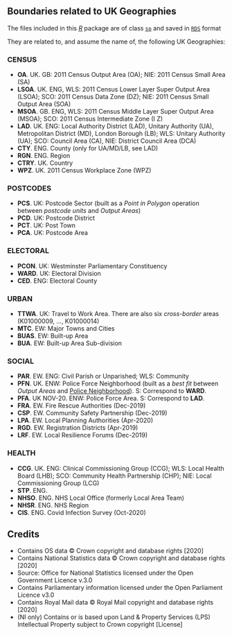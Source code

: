 ## Boundaries related to UK Geographies

The files included in this [*R*](https://cran.r-project.org/) package are of class [`sp`](https://cran.r-project.org/package=sp) and saved in [`RDS`](https://rstudio-education.github.io/hopr/dataio.html#r-files) format

They are related to, and assume the name of, the following UK Geographies:

### CENSUS
   - **OA**.   UK.  GB: 2011 Census Output Area (OA); NIE: 2011 Census Small Area (SA)
   - **LSOA**. UK.  ENG, WLS: 2011 Census Lower Layer Super Output Area (LSOA); SCO: 2011 Census Data Zone (DZ); NIE: 2011 Census Small Output Area (SOA)
   - **MSOA**. GB.  ENG, WLS: 2011 Census Middle Layer Super Output Area (MSOA); SCO: 2011 Census Intermediate Zone (I Z)
   - **LAD**.  UK.  ENG: Local Authority District (LAD), Unitary Authority (UA), Metropolitan District (MD), London Borough (LB); WLS: Unitary Authority (UA); SCO: Council Area (CA), NIE: District Council Area (DCA) 
   - **CTY**.  ENG. County (only for UA/MD/LB, see LAD)
   - **RGN**.  ENG. Region
   - **CTRY**. UK.  Country
   - **WPZ**.  UK.  2011 Census Workplace Zone (WPZ)
   
### POSTCODES
   - **PCS**. UK: Postcode Sector (built as a *Point in Polygon* operation between *postcode units* and *Output Areas*)
   - **PCD**. UK: Postcode District
   - **PCT**. UK: Post Town
   - **PCA**. UK: Postcode Area
   
### ELECTORAL
   - **PCON**. UK:  Westminster Parliamentary Constituency
   - **WARD**. UK:  Electoral Division
   - **CED**.  ENG: Electoral County
   
### URBAN
   - **TTWA**. UK: Travel to Work Area. There are also six *cross-border* areas (K01000009, ..., K01000014)
   - **MTC**.  EW: Major Towns and Cities
   - **BUAS**. EW: Built-up Area
   - **BUA**.  EW: Built-up Area Sub-division
   
### SOCIAL
   - **PAR**. EW. ENG: Civil Parish or Unparished; WLS: Community
   - **PFN**. UK. ENW: Police Force Neighborhood (built as a *best fit* between *Output Areas* and [Police Neighborhood](https://data.police.uk/data/boundaries/)). S: Correspond to **WARD**.
   - **PFA**. UK NOV-20. ENW: Police Force Area. S: Correspond to **LAD**.
   - **FRA**. EW. Fire Rescue Authorities (Dec-2019)
   - **CSP**. EW. Community Safety Partnership (Dec-2019)
   - **LPA**. EW. Local Planning Authorities (Apr-2020)
   - **RGD**. EW. Registration Districts (Apr-2019)
   - **LRF**. EW. Local Resilience Forums (Dec-2019)
 
### HEALTH
   - **CCG**.  UK.  ENG: Clinical Commissioning Group (CCG); WLS: Local Health Board (LHB); SCO: Community Health Partnership (CHP); NIE: Local Commissioning Group (LCG) 
   - **STP**.  ENG.
   - **NHSO**. ENG. NHS Local Office (formerly Local Area Team)
   - **NHSR**. ENG. NHS Region
   - **CIS**.  ENG. Covid Infection Survey (Oct-2020)
   
 
## Credits

 - Contains OS data © Crown copyright and database rights [2020]
 - Contains National Statistics data © Crown copyright and database rights [2020]
 - Source: Office for National Statistics licensed under the Open Government Licence v.3.0
 - Contains Parliamentary information licensed under the Open Parliament Licence v3.0
 - Contains Royal Mail data © Royal Mail copyright and database rights [2020]
 - (NI only) Contains or is based upon Land & Property Services (LPS) Intellectual Property subject to Crown copyright [License]
 
